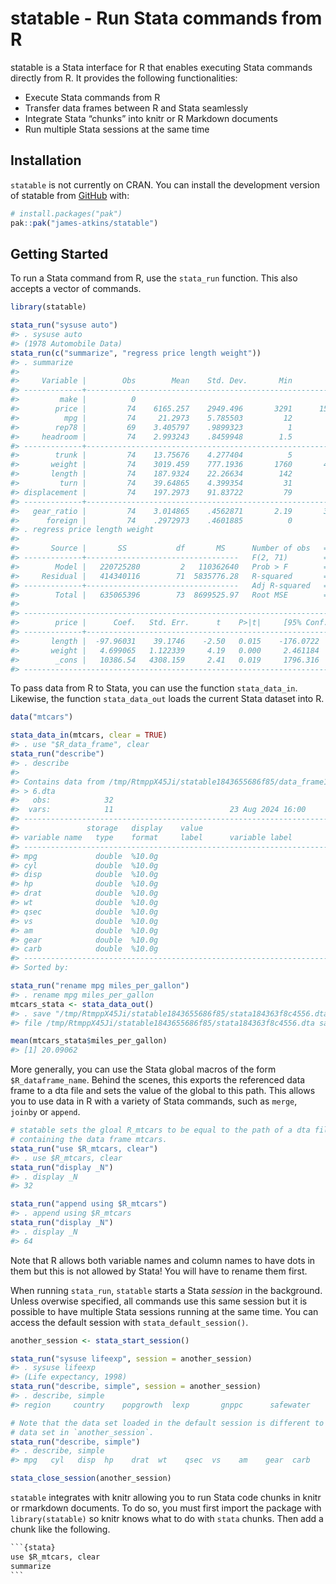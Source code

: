 
<!-- README.md is generated from README.Rmd. Please edit that file -->

# statable - Run Stata commands from R

<!-- badges: start -->
<!-- badges: end -->

statable is a Stata interface for R that enables executing Stata
commands directly from R. It provides the following functionalities:

- Execute Stata commands from R
- Transfer data frames between R and Stata seamlessly
- Integrate Stata “chunks” into knitr or R Markdown documents
- Run multiple Stata sessions at the same time

## Installation

`statable` is not currently on CRAN. You can install the development
version of statable from [GitHub](https://github.com/) with:

``` r
# install.packages("pak")
pak::pak("james-atkins/statable")
```

## Getting Started

To run a Stata command from R, use the `stata_run` function. This also
accepts a vector of commands.

``` r
library(statable)

stata_run("sysuse auto")
#> . sysuse auto
#> (1978 Automobile Data)
stata_run(c("summarize", "regress price length weight"))
#> . summarize
#> 
#>     Variable |        Obs        Mean    Std. Dev.       Min        Max
#> -------------+---------------------------------------------------------
#>         make |          0
#>        price |         74    6165.257    2949.496       3291      15906
#>          mpg |         74     21.2973    5.785503         12         41
#>        rep78 |         69    3.405797    .9899323          1          5
#>     headroom |         74    2.993243    .8459948        1.5          5
#> -------------+---------------------------------------------------------
#>        trunk |         74    13.75676    4.277404          5         23
#>       weight |         74    3019.459    777.1936       1760       4840
#>       length |         74    187.9324    22.26634        142        233
#>         turn |         74    39.64865    4.399354         31         51
#> displacement |         74    197.2973    91.83722         79        425
#> -------------+---------------------------------------------------------
#>   gear_ratio |         74    3.014865    .4562871       2.19       3.89
#>      foreign |         74    .2972973    .4601885          0          1
#> . regress price length weight
#> 
#>       Source |       SS           df       MS      Number of obs   =        74
#> -------------+----------------------------------   F(2, 71)        =     18.91
#>        Model |   220725280         2   110362640   Prob > F        =    0.0000
#>     Residual |   414340116        71  5835776.28   R-squared       =    0.3476
#> -------------+----------------------------------   Adj R-squared   =    0.3292
#>        Total |   635065396        73  8699525.97   Root MSE        =    2415.7
#> 
#> ------------------------------------------------------------------------------
#>        price |      Coef.   Std. Err.      t    P>|t|     [95% Conf. Interval]
#> -------------+----------------------------------------------------------------
#>       length |  -97.96031    39.1746    -2.50   0.015    -176.0722   -19.84838
#>       weight |   4.699065   1.122339     4.19   0.000     2.461184    6.936946
#>        _cons |   10386.54   4308.159     2.41   0.019     1796.316    18976.76
#> ------------------------------------------------------------------------------
```

To pass data from R to Stata, you can use the function `stata_data_in`.
Likewise, the function `stata_data_out` loads the current Stata dataset
into R.

``` r
data("mtcars")

stata_data_in(mtcars, clear = TRUE)
#> . use "$R_data_frame", clear
stata_run("describe")
#> . describe
#> 
#> Contains data from /tmp/RtmppX45Ji/statable1843655686f85/data_frame184365b4fe3c
#> > 6.dta
#>   obs:            32                          
#>  vars:            11                          23 Aug 2024 16:00
#> -------------------------------------------------------------------------------
#>               storage   display    value
#> variable name   type    format     label      variable label
#> -------------------------------------------------------------------------------
#> mpg             double  %10.0g                
#> cyl             double  %10.0g                
#> disp            double  %10.0g                
#> hp              double  %10.0g                
#> drat            double  %10.0g                
#> wt              double  %10.0g                
#> qsec            double  %10.0g                
#> vs              double  %10.0g                
#> am              double  %10.0g                
#> gear            double  %10.0g                
#> carb            double  %10.0g                
#> -------------------------------------------------------------------------------
#> Sorted by:

stata_run("rename mpg miles_per_gallon")
#> . rename mpg miles_per_gallon
mtcars_stata <- stata_data_out()
#> . save "/tmp/RtmppX45Ji/statable1843655686f85/stata184363f8c4556.dta"
#> file /tmp/RtmppX45Ji/statable1843655686f85/stata184363f8c4556.dta saved

mean(mtcars_stata$miles_per_gallon)
#> [1] 20.09062
```

More generally, you can use the Stata global macros of the form
`$R_dataframe_name`. Behind the scenes, this exports the referenced data
frame to a dta file and sets the value of the global to this path. This
allows you to use data in R with a variety of Stata commands, such as
`merge`, `joinby` or `append`.

``` r
# statable sets the gloal R_mtcars to be equal to the path of a dta file
# containing the data frame mtcars.
stata_run("use $R_mtcars, clear")
#> . use $R_mtcars, clear
stata_run("display _N")
#> . display _N
#> 32

stata_run("append using $R_mtcars")
#> . append using $R_mtcars
stata_run("display _N")
#> . display _N
#> 64
```

Note that R allows both variable names and column names to have dots in
them but this is not allowed by Stata! You will have to rename them
first.

When running `stata_run`, `statable` starts a Stata *session* in the
background. Unless overwise specified, all commands use this same
session but it is possible to have multiple Stata sessions running at
the same time. You can access the default session with
`stata_default_session()`.

``` r
another_session <- stata_start_session()

stata_run("sysuse lifeexp", session = another_session)
#> . sysuse lifeexp
#> (Life expectancy, 1998)
stata_run("describe, simple", session = another_session)
#> . describe, simple
#> region     country    popgrowth  lexp       gnppc      safewater

# Note that the data set loaded in the default session is different to the
# data set in `another_session`.
stata_run("describe, simple")
#> . describe, simple
#> mpg   cyl   disp  hp    drat  wt    qsec  vs    am    gear  carb

stata_close_session(another_session)
```

`statable` integrates with knitr allowing you to run Stata code chunks
in knitr or rmarkdown documents. To do so, you must first import the
package with `library(statable)` so knitr knows what to do with `stata`
chunks. Then add a chunk like the following.

```` default
```{stata}
use $R_mtcars, clear
summarize
```
````
